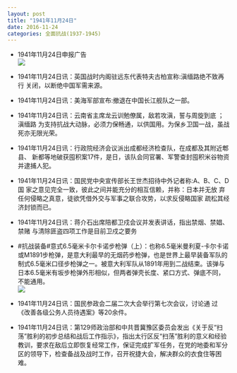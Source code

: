 ```yaml
---
layout: post
title: "1941年11月24日"
date: 2016-11-24
categories: 全面抗战(1937-1945)
---
```


<meta name="referrer" content="no-referrer" />

- 1941年11月24日申报广告 <br/><img src="https://ww1.sinaimg.cn/large/aca367d8jw1fa3ldz3fa7j20q60hjq8u.jpg" />

- 1941年11月24日讯：英国战时内阁驻远东代表特夫古柏宣称:滇缅路绝不致再行 关闭，以断绝中国军需来源。 

- 1941年11月24日讯：美海军部宣布:撤退在中国长江舰队之一部。 

- 1941年11月24日讯：云南省主席龙云训勉僚属，敌若攻滇，誓与周旋到底 ；滇缅路 为支持抗战大动脉，必须力保畅通，以供国用。为保乡卫国一战，虽战 死亦无限光荣。 

- 1941年11月24日讯：行政院经济会议派出成都经济检查队，在成都及其附近郫县、 新都等地破获囤积案17件，是日，该队会同官署、军警查封囤积米谷物资并逮捕人犯。 

- 1941年11月24日讯：国民党中央宣传部长王世杰招待中外记者称:A、B、C、D国 家之意见完全一致，彼此之间并能充分的相互信赖，并称：日本并无放 弃任何侵略之真意，徒欲凭借外交与军事之联合攻势，以求反侵略国家 疏松其经济封锁而已。 

- 1941年11月24日讯：蒋介石出席陪都卫戍会议并发表讲话，指出禁烟、禁娼、禁赌 与清除匪盗四项工作是目前卫戍之要务 

- #抗战装备#意式6.5毫米卡尔卡诺步枪弹（上）：也称6.5毫米曼利夏-卡尔卡诺或M1891步枪弹，是意大利最早的无烟药步枪弹，也是世界上最早装备军队的制式6.5毫米口径步枪弹之一。被意大利军队从1891年用到二战结束。该弹与日本6.5毫米有坂步枪弹外形相似，但两者弹壳长度、紧口方式、弹底不同，不能通用。 <br/><img src="https://ww1.sinaimg.cn/large/aca367d8jw1fa2ytujnqej20fu0min3u.jpg" />

- 1941年11月24日讯：国民参政会二届二次大会举行第七次会议，讨论通 过《改善各级公务人员待遇案》等20余件。 

- 1941年11月24日讯：第129师政治部和中共晋冀豫区委员会发出《关于反“扫荡”胜利的初步总结和战后工作指示》，指出太行区反“扫荡”胜利的意义和经验教训，要求在敌后立即恢复经常工作，保证完成扩军任务，在党的地委和军分区的领导下，检查备战及战时工作，召开祝捷大会，解决群众的衣食住等困难。 

